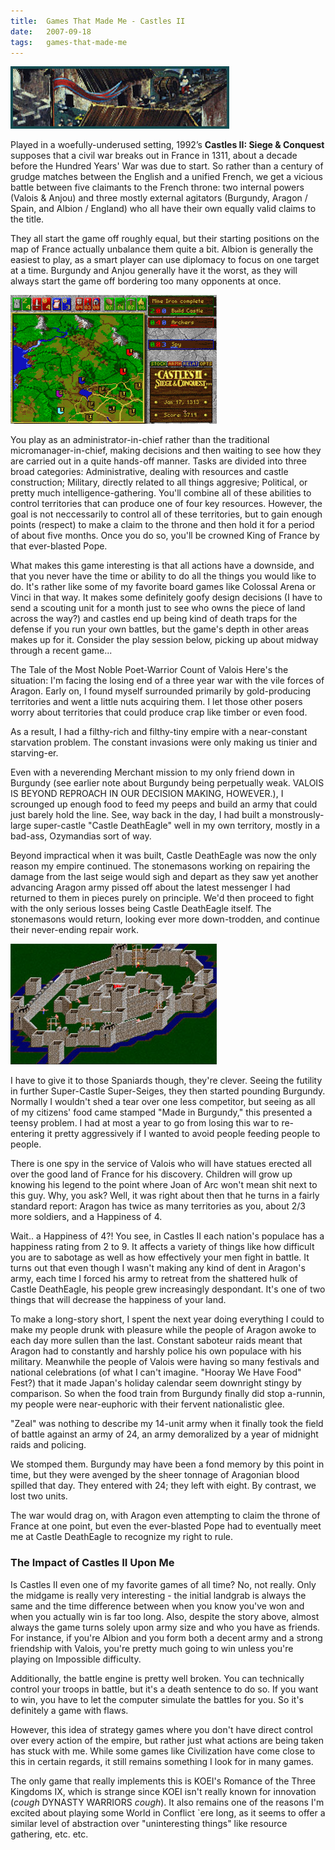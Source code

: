 ```yaml
---
title:  Games That Made Me - Castles II
date:   2007-09-18
tags:   games-that-made-me
---
```


![](/images/2007-09-17-header.jpg)

Played in a woefully-underused setting, 1992’s **Castles II: Siege & Conquest** supposes that a civil war breaks out in France in 1311, about a decade before the Hundred Years' War was due to start. So rather than a century of grudge matches between the English and a unified French, we get a vicious battle between five claimants to the French throne: two internal powers (Valois & Anjou) and three mostly external agitators (Burgundy, Aragon / Spain, and Albion / England) who all have their own equally valid claims to the title.

They all start the game off roughly equal, but their starting positions on the map of France actually unbalance them quite a bit. Albion is generally the easiest to play, as a smart player can use diplomacy to focus on one target at a time. Burgundy and Anjou generally have it the worst, as they will always start the game off bordering too many opponents at once.

![Burgundy, about to be pwned just in time for Easter.](/images/2007-09-18-screen.gif)
 
You play as an administrator-in-chief rather than the traditional micromanager-in-chief, making decisions and then waiting to see how they are carried out in a quite hands-off manner. Tasks are divided into three broad categories: Administrative, dealing with resources and castle construction; Military, directly related to all things aggresive; Political, or pretty much intelligence-gathering. You'll combine all of these abilities to control territories that can produce one of four key resources. However, the goal is not neccessarily to control all of these territories, but to gain enough points (respect) to make a claim to the throne and then hold it for a period of about five months. Once you do so, you'll be crowned King of France by that ever-blasted Pope.

What makes this game interesting is that all actions have a downside, and that you never have the time or ability to do all the things you would like to do. It's rather like some of my favorite board games like Colossal Arena or Vinci in that way. It makes some definitely goofy design decisions (I have to send a scouting unit for a month just to see who owns the piece of land across the way?) and castles end up being kind of death traps for the defense if you run your own battles, but the game's depth in other areas makes up for it. Consider the play session below, picking up about midway through a recent game...

The Tale of the Most Noble Poet-Warrior Count of Valois
Here's the situation: I'm facing the losing end of a three year war with the vile forces of Aragon. Early on, I found myself surrounded primarily by gold-producing territories and went a little nuts acquiring them. I let those other posers worry about territories that could produce crap like timber or even food.

As a result, I had a filthy-rich and filthy-tiny empire with a near-constant starvation problem. The constant invasions were only making us tinier and starving-er.

Even with a neverending Merchant mission to my only friend down in Burgundy (see earlier note about Burgundy being perpetually weak. VALOIS IS BEYOND REPROACH IN OUR DECISION MAKING, HOWEVER.), I scrounged up enough food to feed my peeps and build an army that could just barely hold the line. See, way back in the day, I had built a monstrously-large super-castle "Castle DeathEagle" well in my own territory, mostly in a bad-ass, Ozymandias sort of way. 

Beyond impractical when it was built, Castle DeathEagle was now the only reason my empire continued. The stonemasons working on repairing the damage from the last seige would sigh and depart as they saw yet another advancing Aragon army pissed off about the latest messenger I had returned to them in pieces purely on principle. We'd then proceed to fight with the only serious losses being Castle DeathEagle itself. The stonemasons would return, looking ever more down-trodden, and continue their never-ending repair work.

![The typical state of disrepair of Castle DeathEagle.](/images/2007-09-17-castle.jpg)

I have to give it to those Spaniards though, they're clever. Seeing the futility in further Super-Castle Super-Seiges, they then started pounding Burgundy. Normally I wouldn't shed a tear over one less competitor, but seeing as all of my citizens' food came stamped "Made in Burgundy," this presented a teensy problem. I had at most a year to go from losing this war to re-entering it pretty aggressively if I wanted to avoid people feeding people to people.

There is one spy in the service of Valois who will have statues erected all over the good land of France for his discovery. Children will grow up knowing his legend to the point where Joan of Arc won't mean shit next to this guy. Why, you ask? Well, it was right about then that he turns in a fairly standard report: Aragon has twice as many territories as you, about 2/3 more soldiers, and a Happiness of 4.

Wait.. a Happiness of 4?! You see, in Castles II each nation's populace has a happiness rating from 2 to 9. It affects a variety of things like how difficult you are to sabotage as well as how effectively your men fight in battle. It turns out that even though I wasn't making any kind of dent in Aragon's army, each time I forced his army to retreat from the shattered hulk of Castle DeathEagle, his people grew increasingly despondant. It's one of two things that will decrease the happiness of your land.

To make a long-story short, I spent the next year doing everything I could to make my people drunk with pleasure while the people of Aragon awoke to each day more sullen than the last. Constant saboteur raids meant that Aragon had to constantly and harshly police his own populace with his military. Meanwhile the people of Valois were having so many festivals and national celebrations (of what I can't imagine. "Hooray We Have Food" Fest?) that it made Japan's holiday calendar seem downright stingy by comparison. So when the food train from Burgundy finally did stop a-runnin, my people were near-euphoric with their fervent nationalistic glee.

"Zeal" was nothing to describe my 14-unit army when it finally took the field of battle against an army of 24, an army demoralized by a year of midnight raids and policing.

We stomped them. Burgundy may have been a fond memory by this point in time, but they were avenged by the sheer tonnage of Aragonian blood spilled that day. They entered with 24; they left with eight. By contrast, we lost two units.

The war would drag on, with Aragon even attempting to claim the throne of France at one point, but even the ever-blasted Pope had to eventually meet me at Castle DeathEagle to recognize my right to rule.

### The Impact of Castles II Upon Me

Is Castles II even one of my favorite games of all time? No, not really. Only the midgame is really very interesting - the initial landgrab is always the same and the time difference between when you know you've won and when you actually win is far too long. Also, despite the story above, almost always the game turns solely upon army size and who you have as friends. For instance, if you're Albion and you form both a decent army and a strong friendship with Valois, you're pretty much going to win unless you're playing on Impossible difficulty.

Additionally, the battle engine is pretty well broken. You can technically control your troops in battle, but it's a death sentence to do so. If you want to win, you have to let the computer simulate the battles for you. So it's definitely a game with flaws.

However, this idea of strategy games where you don't have direct control over every action of the empire, but rather just what actions are being taken has stuck with me. While some games like Civilization have come close to this in certain regards, it still remains something I look for in many games.

The only game that really implements this is KOEI's Romance of the Three Kingdoms IX, which is strange since KOEI isn't really known for innovation (*cough* DYNASTY WARRIORS *cough*). It also remains one of the reasons I'm excited about playing some World in Conflict `ere long, as it seems to offer a similar level of abstraction over "uninteresting things" like resource gathering, etc. etc.
